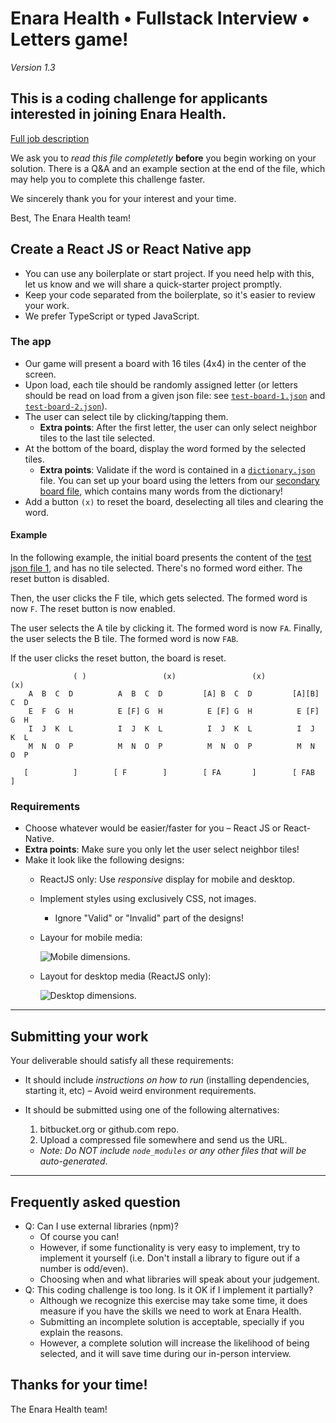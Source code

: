 # Enara Health • Fullstack Interview • Letters game!

*Version 1.3*

## This is a coding challenge for applicants interested in joining Enara Health.

[Full job description](https://www.getonbrd.com/jobs/frontend-react-rn-developer-enara-health-sv-ny-scl-remote)

We ask you to *read this file completetly* **before** you begin working on your solution. 
There is a Q&A and an example section at the end of the file, which may help you to complete this challenge faster.

We sincerely thank you for your interest and your time.

Best, 
The Enara Health team!

## Create a React JS or React Native app

- You can use any boilerplate or start project. If you need help with this, let us know and we will share a quick-starter project promptly.
- Keep your code separated from the boilerplate, so it's easier to review your work.
- We prefer TypeScript or typed JavaScript.

### The app

- Our game will present a board with 16 tiles (4x4) in the center of the screen.
- Upon load, each tile should be randomly assigned letter (or letters should be read on load from a given json file: see [`test-board-1.json`](files/test-board-1.json) and [`test-board-2.json`](files/test-board-2.json)).
- The user can select tile by clicking/tapping them. 
	- **Extra points**: After the first letter, the user can only select neighbor tiles to the last tile selected.
- At the bottom of the board, display the word formed by the selected tiles.
	- **Extra points**: Validate if the word is contained in a [`dictionary.json`](files/dictionary.json) file. You can set up your board using the letters from our [secondary board file](files/test-board-2.json), which contains many words from the dictionary!
- Add a button `(x)` to reset the board, deselecting all tiles and clearing the word.

#### Example

In the following example, the initial board presents the content of the [test json file 1](files/test-board-1.json), and has no tile selected. There's no formed word either. The reset button is disabled.

Then, the user clicks the F tile, which gets selected. The formed word is now `F`. The reset button is now enabled.

The user selects the A tile by clicking it. The formed word is now `FA`. Finally, the user selects the B tile. The formed word is now `FAB`.

If the user clicks the reset button, the board is reset.

```
              ( )                 (x)                 (x)                 (x)
    A  B  C  D          A  B  C  D         [A] B  C  D         [A][B] C  D
    E  F  G  H          E [F] G  H          E [F] G  H          E [F] G  H
    I  J  K  L          I  J  K  L          I  J  K  L          I  J  K  L
    M  N  O  P          M  N  O  P          M  N  O  P          M  N  O  P
            
   [          ]        [ F        ]        [ FA       ]        [ FAB      ]
```

### Requirements

- Choose whatever would be easier/faster for you – React JS or React-Native.
- **Extra points**: Make sure you only let the user select neighbor tiles!
- Make it look like the following designs:
	- ReactJS only: Use *responsive* display for mobile and desktop.
	
	- Implement styles using exclusively CSS, not images.

        - Ignore "Valid" or "Invalid" part of the designs!

	- Layour for mobile media:

		![Mobile dimensions.](./files/mobile.png)

	- Layout for desktop media (ReactJS only):

		![Desktop dimensions.](./files/desktop.png)
		
---

## Submitting your work 

Your deliverable should satisfy all these requirements:

- It should include *instructions on how to run* (installing dependencies, starting it, etc) – Avoid weird environment requirements.

- It should be submitted using one of the following alternatives:
    1. bitbucket.org or github.com repo.
    1. Upload a compressed file somewhere and send us the URL.
    - *Note: Do NOT include `node_modules` or any other files that will be auto-generated*.

---

## Frequently asked question

- Q: Can I use external libraries (npm)?
    - Of course you can!
    - However, if some functionality is very easy to implement, try to implement it yourself (i.e. Don't install a library to figure out if a number is odd/even).
    - Choosing when and what libraries will speak about your judgement.
- Q: This coding challenge is too long. Is it OK if I implement it partially?
    - Although we recognize this exercise may take some time, it does measure if you have the skills we need to work at Enara Health.
    - Submitting an incomplete solution is acceptable, specially if you explain the reasons. 
    - However, a complete solution will increase the likelihood of being selected, and it will save time during our in-person interview. 


## Thanks for your time!
The Enara Health team!
